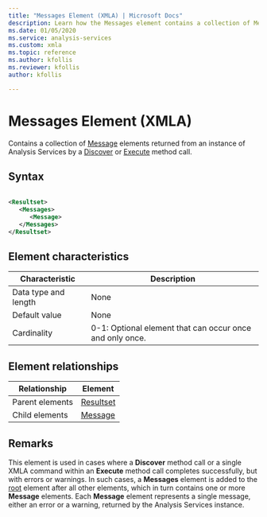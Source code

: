 ```yaml
---
title: "Messages Element (XMLA) | Microsoft Docs"
description: Learn how the Messages element contains a collection of Message elements returned from an instance of Analysis Services by a Discover or Execute method call.
ms.date: 01/05/2020
ms.service: analysis-services
ms.custom: xmla
ms.topic: reference
ms.author: kfollis
ms.reviewer: kfollis
author: kfollis

---
```

# Messages Element (XMLA)

  Contains a collection of [Message](../xml-elements-properties/message-element-xmla.md) elements returned from an instance of Analysis Services by a [Discover](../xml-elements-methods-discover.md) or [Execute](../xml-elements-methods-execute.md) method call.  
  
## Syntax  
  
```xml  
  
<Resultset>  
   <Messages>  
      <Message>  
   </Messages>  
</Resultset>  
```  
  
## Element characteristics  
  
|Characteristic|Description|  
|--------------------|-----------------|  
|Data type and length|None|  
|Default value|None|  
|Cardinality|0-1: Optional element that can occur once and only once.|  
  
## Element relationships  
  
|Relationship|Element|  
|------------------|-------------|  
|Parent elements|[Resultset](../xml-data-types/resultset-data-type-xmla.md)|  
|Child elements|[Message](../xml-elements-properties/message-element-xmla.md)|  
  
## Remarks  
 This element is used in cases where a **Discover** method call or a single XMLA command within an **Execute** method call completes successfully, but with errors or warnings. In such cases, a **Messages** element is added to the [root](../xml-elements-properties/root-element-xmla.md) element after all other elements, which in turn contains one or more **Message** elements. Each **Message** element represents a single message, either an error or a warning, returned by the Analysis Services instance.  
